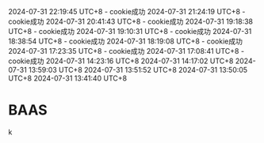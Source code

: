 2024-07-31 22:19:45 UTC+8 - cookie成功
2024-07-31 21:24:19 UTC+8 - cookie成功
2024-07-31 20:41:43 UTC+8 - cookie成功
2024-07-31 19:18:38 UTC+8 - cookie成功
2024-07-31 19:10:31 UTC+8 - cookie成功
2024-07-31 18:38:54 UTC+8 - cookie成功
2024-07-31 18:19:08 UTC+8 - cookie成功
2024-07-31 17:23:35 UTC+8 - cookie成功
2024-07-31 17:08:41 UTC+8 - cookie成功
2024-07-31 14:23:16 UTC+8
2024-07-31 14:17:02 UTC+8
2024-07-31 13:59:03 UTC+8
2024-07-31 13:51:52 UTC+8
2024-07-31 13:50:05 UTC+8
2024-07-31 13:41:40 UTC+8
# BAAS

k
